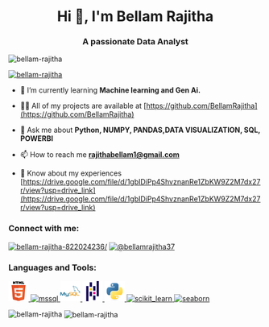<h1 align="center">Hi 👋, I'm Bellam Rajitha</h1>
<h3 align="center">A passionate Data Analyst</h3>

<p align="left"> <img src="https://komarev.com/ghpvc/?username=bellam-rajitha&label=Profile%20views&color=0e75b6&style=flat" alt="bellam-rajitha" /> </p>

<p align="left"> <a href="https://github.com/ryo-ma/github-profile-trophy"><img src="https://github-profile-trophy.vercel.app/?username=bellam-rajitha" alt="bellam-rajitha" /></a> </p>

- 🌱 I’m currently learning **Machine learning and Gen Ai.**

- 👨‍💻 All of my projects are available at [https://github.com/BellamRajitha](https://github.com/BellamRajitha)

- 💬 Ask me about **Python, NUMPY, PANDAS,DATA VISUALIZATION, SQL, POWERBI**

- 📫 How to reach me **rajithabellam1@gmail.com**

- 📄 Know about my experiences [https://drive.google.com/file/d/1gbIDiPp4ShvznanRe1ZbKW9Z2M7dx27r/view?usp=drive_link](https://drive.google.com/file/d/1gbIDiPp4ShvznanRe1ZbKW9Z2M7dx27r/view?usp=drive_link)

<h3 align="left">Connect with me:</h3>
<p align="left">
<a href="https://linkedin.com/in/bellam-rajitha-822024236/" target="blank"><img align="center" src="https://raw.githubusercontent.com/rahuldkjain/github-profile-readme-generator/master/src/images/icons/Social/linked-in-alt.svg" alt="bellam-rajitha-822024236/" height="30" width="40" /></a>
<a href="https://www.hackerrank.com/@bellamrajitha37" target="blank"><img align="center" src="https://raw.githubusercontent.com/rahuldkjain/github-profile-readme-generator/master/src/images/icons/Social/hackerrank.svg" alt="@bellamrajitha37" height="30" width="40" /></a>
</p>

<h3 align="left">Languages and Tools:</h3>
<p align="left"> <a href="https://www.w3.org/html/" target="_blank" rel="noreferrer"> <img src="https://raw.githubusercontent.com/devicons/devicon/master/icons/html5/html5-original-wordmark.svg" alt="html5" width="40" height="40"/> </a> <a href="https://www.microsoft.com/en-us/sql-server" target="_blank" rel="noreferrer"> <img src="https://www.svgrepo.com/show/303229/microsoft-sql-server-logo.svg" alt="mssql" width="40" height="40"/> </a> <a href="https://www.mysql.com/" target="_blank" rel="noreferrer"> <img src="https://raw.githubusercontent.com/devicons/devicon/master/icons/mysql/mysql-original-wordmark.svg" alt="mysql" width="40" height="40"/> </a> <a href="https://pandas.pydata.org/" target="_blank" rel="noreferrer"> <img src="https://raw.githubusercontent.com/devicons/devicon/2ae2a900d2f041da66e950e4d48052658d850630/icons/pandas/pandas-original.svg" alt="pandas" width="40" height="40"/> </a> <a href="https://www.python.org" target="_blank" rel="noreferrer"> <img src="https://raw.githubusercontent.com/devicons/devicon/master/icons/python/python-original.svg" alt="python" width="40" height="40"/> </a> <a href="https://scikit-learn.org/" target="_blank" rel="noreferrer"> <img src="https://upload.wikimedia.org/wikipedia/commons/0/05/Scikit_learn_logo_small.svg" alt="scikit_learn" width="40" height="40"/> </a> <a href="https://seaborn.pydata.org/" target="_blank" rel="noreferrer"> <img src="https://seaborn.pydata.org/_images/logo-mark-lightbg.svg" alt="seaborn" width="40" height="40"/> </a> </p>

<p><img align="left" src="https://github-readme-stats.vercel.app/api/top-langs?username=bellam-rajitha&show_icons=true&locale=en&layout=compact" alt="bellam-rajitha" /></p>

<p>&nbsp;<img align="center" src="https://github-readme-stats.vercel.app/api?username=bellam-rajitha&show_icons=true&locale=en" alt="bellam-rajitha" /></p>
